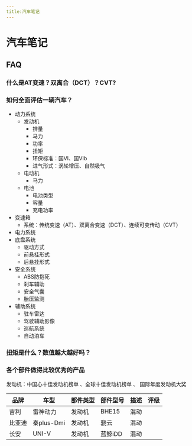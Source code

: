 ```yaml
---
title:汽车笔记
---
```


# 汽车笔记


## FAQ

### 什么是AT变速？双离合（DCT）？CVT?  


### 如何全面评估一辆汽车？  

- 动力系统
  - 发动机
    - 排量
    - 马力
    - 功率
    - 扭矩
    - 环保标准：国VI、国VIb
    - 进气形式：涡轮增压、自然吸气
  - 电动机
    - 马力
  - 电池
    - 电池类型
    - 容量
    - 充电功率
- 变速箱
  - 系统：传统变速（AT）、双离合变速（DCT）、连续可变传动（CVT）
- 电力系统
- 底盘系统
  - 驱动方式
  - 前悬挂形式
  - 后悬挂形式
- 安全系统
  - ABS防抱死
  - 刹车辅助
  - 安全气囊
  - 胎压监测
- 辅助系统
  - 驻车雷达
  - 驾驶辅助影像
  - 巡航系统
  - 自动泊车

### 扭矩是什么？数值越大越好吗？



### 各个部件做得比较优秀的产品

发动机：中国心十佳发动机榜单 、全球十佳发动机榜单 、 国际年度发动机大奖


| 品牌  | 车型        |部件类型| 部件型号  |描述|评级|
|-----|-----------|---|-------|---|---|
| 吉利  | 雷神动力      |发动机| BHE15 |混动||
| 比亚迪 | 秦plus-Dmi |发动机| 骁云    |混动||
| 长安  | UNI-V     |发动机| 蓝鲸iDD |混动||
